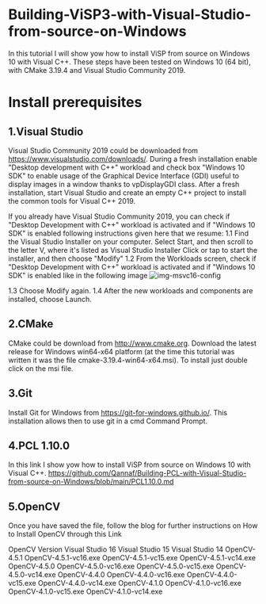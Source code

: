 # Building-ViSP3-with-Visual-Studio-from-source-on-Windows
In this tutorial I will show yow how to install ViSP from source on Windows 10 with Visual C++. These steps have been tested on Windows 10 (64 bit), with CMake 3.19.4 and Visual Studio Community 2019.

# Install prerequisites
1.Visual Studio
-------------
Visual Studio Community 2019 could be downloaded from https://www.visualstudio.com/downloads/. During a fresh installation enable "Desktop development with C++" workload and check box "Windows 10 SDK" to enable usage of the Graphical Device Interface (GDI) useful to display images in a window thanks to vpDisplayGDI class. After a fresh installation, start Visual Studio and create an empty C++ project to install the common tools for Visual C++ 2019.

If you already have Visual Studio Community 2019, you can check if "Desktop Development with C++" workload is activated and if "Windows 10 SDK" is enabled following instructions given here that we resume:
1.1 Find the Visual Studio Installer on your computer. Select Start, and then scroll to the letter V, where it's listed as Visual Studio Installer
Click or tap to start the installer, and then choose "Modify"
1.2 From the Workloads screen, check if "Desktop Development with C++" workload is activated and if "Windows 10 SDK" is enabled like in the following image
![img-msvc16-config](https://user-images.githubusercontent.com/48203467/109415963-e3a4b680-79bb-11eb-9a2d-28a026cb3955.png)

1.3 Choose Modify again.
1.4 After the new workloads and components are installed, choose Launch.

2.CMake
------
CMake could be download from http://www.cmake.org. Download the latest release for Windows win64-x64 platform (at the time this tutorial was written it was the file cmake-3.19.4-win64-x64.msi). To install just double click on the msi file.

3.Git
------
Install Git for Windows from https://git-for-windows.github.io/. This installation allows then to use git in a cmd Command Prompt.

4.PCL 1.10.0
------------
In this link I show yow how to install ViSP from source on Windows 10 with Visual C++.
https://github.com/Qannaf/Building-PCL-with-Visual-Studio-from-source-on-Windows/blob/main/PCL1.10.0.md

5.OpenCV
--------
Once you have saved the file, follow the blog for further instructions on How to Install OpenCV through this Link

OpenCV Version	Visual Studio 16	Visual Studio 15	Visual Studio 14
OpenCV-4.5.1	OpenCV-4.5.1-vc16.exe	OpenCV-4.5.1-vc15.exe	OpenCV-4.5.1-vc14.exe
OpenCV-4.5.0	OpenCV-4.5.0-vc16.exe	OpenCV-4.5.0-vc15.exe	OpenCV-4.5.0-vc14.exe
OpenCV-4.4.0	OpenCV-4.4.0-vc16.exe	OpenCV-4.4.0-vc15.exe	OpenCV-4.4.0-vc14.exe
OpenCV-4.1.0	OpenCV-4.1.0-vc16.exe	OpenCV-4.1.0-vc15.exe	OpenCV-4.1.0-vc14.exe

